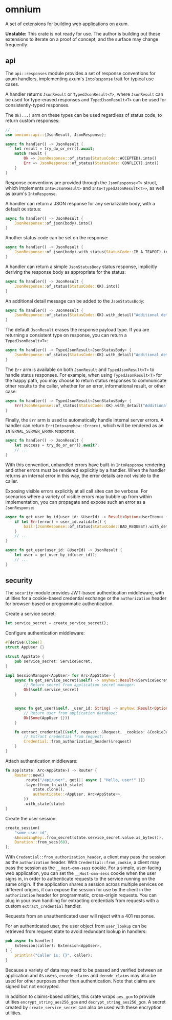 # omnium

A set of extensions for building web applications on axum.

**Unstable:** This crate is not ready for use. The author is building out these extensions to iterate on a proof of concept, and the surface may change frequently.

## api

The `api::responses` module provides a set of response conventions for axum handlers, implementing axum's `IntoResponse` trait for typical use cases.

A handler returns `JsonResult` or `TypedJsonResult<T>`, where `JsonResult` can be used for type-erased responses and `TypedJsonResult<T>` can be used for consistently-typed responses.

The `Ok(...)` arm on these types can be used regardless of status code, to return custom responses:

```rs
// ...
use omnium::api::{JsonResult, JsonResponse};

async fn handler() -> JsonResult {
    let result = try_do_or_err().await;
    match result {
        Ok => JsonResponse::of_status(StatusCode::ACCEPTED).into()
        Err => JsonResponse::of_status(StatusCode::CONFLICT).into()
    }
}
```

Response conventions are provided through the `JsonResponse<T>` struct, which implements `Into<JsonResult>` and `Into<TypedJsonResult<T>>`, as well as axum's `IntoResponse`.

A handler can return a JSON response for any serializable body, with a default `OK` status:

```rs
async fn handler() -> JsonResult {
    JsonResponse::of_json(body).into()
}
```

Another status code can be set on the response:

```rs
async fn handler() -> JsonResult {
    JsonResponse::of_json(body).with_status(StatusCode::IM_A_TEAPOT).into()
}
```

A handler can return a simple `JsonStatusBody` status response, implicitly deriving the response body as appropriate for the status:

```rs
async fn handler() -> JsonResult {
    JsonResponse::of_status(StatusCode::OK).into()
}
```

An additional detail message can be added to the `JsonStatusBody`:

```rs
async fn handler() -> JsonResult {
    JsonResponse::of_status(StatusCode::OK).with_detail("Additional detail").into()
}
```

The default `JsonResult` erases the response payload type. If you are returning a consistent type on response, you can return a `TypedJsonResult<T>`:

```rs
async fn handler() -> TypedJsonResult<JsonStatusBody> {
    JsonResponse::of_status(StatusCode::OK).with_detail("Additional detail").into()
}
```

The `Err` arm is available on both `JsonResult` and `TypedJsonResult<T>` to handle status responses. For example, when using `TypedJsonResult<T>` for the happy path, you may choose to return status responses to communicate other results to the caller, whether for an error, informational result, or other case:

```rs
async fn handler() -> TypedJsonResult<JsonStatusBody> {
    Err(JsonResponse::of_status(StatusCode::OK).with_detail("Additional detail"))
}
```

Finally, the `Err` arm is used to automatically handle internal server errors. A handler can return `Err(Into<anyhow::Error>)`, which will be rendered as an `INTERNAL_SERVER_ERROR` response.

```rs
async fn handler() -> JsonResult {
    let success = try_do_or_err().await?;
    // ...
}
```

With this convention, unhandled errors have built-in `IntoResponse` rendering and other errors must be rendered explicitly by a handler. When the handler returns an internal error in this way, the error details are not visible to the caller.

Exposing visible errors explicitly at all call sites can be verbose. For scenarios where a variety of visible errors may bubble up from within implementation, you can propagate and expose such an error as a `JsonResponse`:

```rs
async fn get_user_by_id(user_id: &UserId) -> Result<Option<UserItem>> {
    if let Err(error) = user_id.validate() {
        bail!(JsonResponse::of_status(StatusCode::BAD_REQUEST).with_detail(error.to_string()));
    }
    // ...
}

async fn get_user(user_id: &UserId) -> JsonResult {
    let user = get_user_by_id(user_id)?;
    // ...
}
```

## security

The `security` module provides JWT-based authentication middleware, with utilities for a cookie-based credential exchange or the `authorization` header for browser-based or programmatic authentication.

Create a service secret:

```rs
let service_secret = create_service_secret();
```

Configure authentication middleware:

```rs
#[derive(Clone)]
struct AppUser {}

struct AppState {
    pub service_secret: ServiceSecret,
}

impl SessionManager<AppUser> for Arc<AppState> {
    async fn get_service_secret(&self) -> anyhow::Result<&ServiceSecret> {
        // Return secret from application secret manager:
        Ok(&self.service_secret)
    }


    async fn get_user(&self, _user_id: String) -> anyhow::Result<Option<AppUser>> {
        // Return user from application database:
        Ok(Some(AppUser {}))
    }

    fn extract_credential(&self, request: &Request, _cookies: &CookieJar) -> Option<Credential> {
        // Extract credential from request:
        Credential::from_authorization_header(&request)
    }
}
```

Attach authentication middleware:

```rs
fn app(state: Arc<AppState>) -> Router {
    Router::new()
        .route("/api/user", get(|| async { "Hello, user!" }))
        .layer(from_fn_with_state(
            state.clone(),
            authenticate::<AppUser, Arc<AppState>>,
        ))
        .with_state(state)
}
```

Create the user session:

```rs
create_session(
    "some-user-id",
    &EncodingKey::from_secret(state.service_secret.value.as_bytes()),
    Duration::from_secs(60),
);
```

With `Credential::from_authorization_header`, a client may pass the session as the `authorization` header. With `Credential::from_cookie`, a client may pass the session as the `__Host-omn-sess` cookie. For a simple, user-facing web application, you can set the `__Host-omn-sess` cookie when the user signs in, in order to authenticate requests to the service running on the same origin. If the application shares a session across multiple services on different origins, it can expose the session for use by the client in the `authorization` header for programmatic, cross-origin requests. You can plug in your own handling for extracting credentials from requests with a custom `extract_credential` handler.

Requests from an unauthenticated user will reject with a 401 response.

For an authenticated user, the user object from `user_lookup` can be retrieved from request state to avoid redundant lookup in handlers:

```rs
pub async fn handler(
    Extension(caller): Extension<AppUser>,
) {
    println!("Caller is: {}", caller);
}
```

Because a variety of data may need to be passed and verified between an application and its users, `encode_claims` and `decode_claims` may also be used for other purposes other than authentication. Note that claims are signed but not encrypted.

In addition to claims-based utilities, this crate wraps `aes_gcm` to provide utilties `encrypt_string_aes256_gcm` and `decrypt_string_aes256_gcm`. A secret created by `create_service_secret` can also be used with these encryption utilities.
